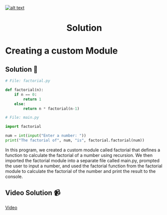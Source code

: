 <a href="https://www.core-code.io/">

![alt text](https://uploads-ssl.webflow.com/5eb2f56932c3562feab232e3/5f73550d00249e7e96c9f3de_Logo.png 'corecodeio')

</a>

<h1 align="center">Solution</h1>

# Creating a custom Module



## Solution 🏁
    
```python
# File: factorial.py

def factorial(n):
    if n == 0:
        return 1
    else:
        return n * factorial(n-1)
```


```python
# File: main.py

import factorial

num = int(input("Enter a number: "))
print("The factorial of", num, "is", factorial.factorial(num))

```

In this program, we created a custom module called factorial that defines a function to calculate the factorial of a number using recursion. We then imported the factorial module into a separate file called main.py, prompted the user to input a number, and used the factorial function from the factorial module to calculate the factorial of the number and print the result to the console.

## Video Solution 📹

[Video](https://drive.google.com/file/d/1b0D4buXOenbLA0GYqN9W4Vk7R_3rZj1s/view?usp=share_link)